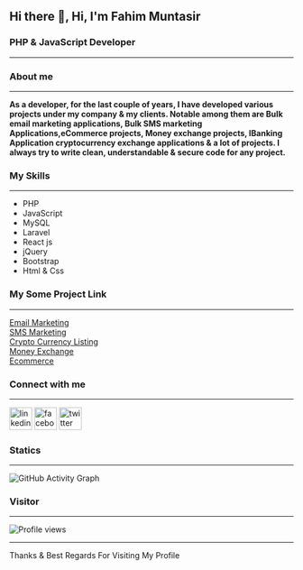 
## Hi there 👋, Hi, I'm Fahim Muntasir
### PHP & JavaScript Developer
---
### About me
---
__As a developer, for the last couple of years, I have developed various projects under my company & my clients. Notable among them are Bulk email marketing applications, Bulk SMS marketing Applications,eCommerce projects, Money exchange projects, IBanking Application cryptocurrency exchange applications & a lot of projects. I always try to write clean, understandable & secure code for any project.__

### My Skills
---
- PHP
- JavaScript
- MySQL
- Laravel
- React js
- jQuery
- Bootstrap
- Html & Css

### My Some Project Link
---
[Email Marketing](https://codecanyon.net/item/buzzlab-bulk-email-and-sms-marketing-platform/38152531?s_rank=8)  
[SMS Marketing](https://codecanyon.net/item/smslab-android-based-sms-gateway-server/40311458?s_rank=1)  
[Crypto Currency Listing ](https://codecanyon.net/item/coinlab-altcoin-listing-platform/34240759?s_rank=1)  
[Money Exchange ](https://cooins.pl/)  
[Ecommerce](https://mohasagor.com/)

### Connect with me
---
[<img src='https://cdn.jsdelivr.net/npm/simple-icons@3.0.1/icons/linkedin.svg' alt='linkedin' height='40'>](https://www.linkedin.com/in/fahim-muntasir-6020a5255//)  [<img src='https://cdn.jsdelivr.net/npm/simple-icons@3.0.1/icons/facebook.svg' alt='facebook' height='40'>](https://www.facebook.com/coder27)  [<img src='https://cdn.jsdelivr.net/npm/simple-icons@3.0.1/icons/twitter.svg' alt='twitter' height='40'>](https://twitter.com/fahim2786910)  


<!-- ![GitHub stats](https://github-readme-stats.vercel.app/api?username=fahim27&show_icons=true&count_private=false)   -->

### Statics
---
![GitHub Activity Graph](https://activity-graph.herokuapp.com/graph?username=fahim27)  

### Visitor
---
![Profile views](https://gpvc.arturio.dev/fahim27)

---  
Thanks & Best Regards For Visiting My Profile 


